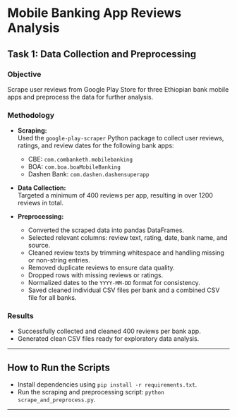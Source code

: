 # Mobile Banking App Reviews Analysis

## Task 1: Data Collection and Preprocessing

### Objective
Scrape user reviews from Google Play Store for three Ethiopian bank mobile apps and preprocess the data for further analysis.

### Methodology

- **Scraping:**  
  Used the `google-play-scraper` Python package to collect user reviews, ratings, and review dates for the following bank apps:  
  - CBE: `com.combanketh.mobilebanking`  
  - BOA: `com.boa.boaMobileBanking`  
  - Dashen Bank: `com.dashen.dashensuperapp`  

- **Data Collection:**  
  Targeted a minimum of 400 reviews per app, resulting in over 1200 reviews in total.

- **Preprocessing:**  
  - Converted the scraped data into pandas DataFrames.  
  - Selected relevant columns: review text, rating, date, bank name, and source.  
  - Cleaned review texts by trimming whitespace and handling missing or non-string entries.  
  - Removed duplicate reviews to ensure data quality.  
  - Dropped rows with missing reviews or ratings.  
  - Normalized dates to the `YYYY-MM-DD` format for consistency.  
  - Saved cleaned individual CSV files per bank and a combined CSV file for all banks.

### Results

- Successfully collected and cleaned 400 reviews per bank app.  
- Generated clean CSV files ready for exploratory data analysis.

---

## How to Run the Scripts

- Install dependencies using `pip install -r requirements.txt`.  
- Run the scraping and preprocessing script: `python scrape_and_preprocess.py`.

---

